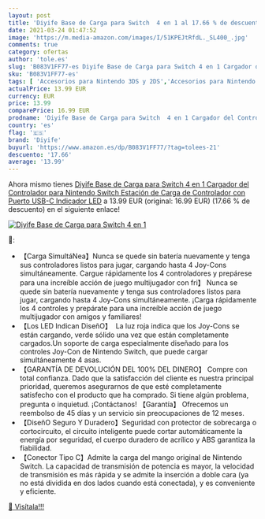 ```yaml
---
layout: post
title: 'Diyife Base de Carga para Switch  4 en 1 al 17.66 % de descuento'
date: 2021-03-24 01:47:52
image: 'https://m.media-amazon.com/images/I/51KPEJtRfdL._SL400_.jpg'
comments: true
category: ofertas
author: 'tole.es'
slug: 'B083V1FF77-es Diyife Base de Carga para Switch 4 en 1 Cargador del...'
sku: 'B083V1FF77-es'
tags: [ 'Accesorios para Nintendo 3DS y 2DS','Accesorios para Nintendo Switch','Baterías y cargadores para Nintendo Switch','Cargadores para Nintendo Switch','Hardware y juegos para Nintendo 3DS y 2DS','Hardware y juegos para Nintendo Switch','Videojuegos','diyife','nintendo', ]
actualPrice: 13.99 EUR
currency: EUR
price: 13.99
comparePrice: 16.99 EUR
prodname: 'Diyife Base de Carga para Switch  4 en 1 Cargador del Controlador para Nintendo Switch  Estación de Carga de Controlador con Puerto USB-C  Indicador LED'
country: 'es'
flag: '🇪🇸'
brand: 'Diyife'
buyurl: 'https://www.amazon.es/dp/B083V1FF77/?tag=tolees-21'
descuento: '17.66'
average: '13.99'
---
```


Ahora mismo tienes [Diyife Base de Carga para Switch  4 en 1 Cargador del Controlador para Nintendo Switch  Estación de Carga de Controlador con Puerto USB-C  Indicador LED](https://www.amazon.es/dp/B083V1FF77/?tag=tolees-21) a 13.99 EUR (original: 16.99 EUR) (17.66 %  de descuento) en el siguiente enlace!

[![Diyife Base de Carga para Switch  4 en 1](https://m.media-amazon.com/images/I/51KPEJtRfdL._SL400_.jpg)](https://www.amazon.es/dp/B083V1FF77/?tag=tolees-21)

🔎:

- 【Carga SimultáNea】Nunca se quede sin batería nuevamente y tenga sus controladores listos para jugar, cargando hasta 4 Joy-Cons simultáneamente. Cargue rápidamente los 4 controladores y prepárese para una increíble acción de juego multijugador con fri】 Nunca se quede sin batería nuevamente y tenga sus controladores listos para jugar, cargando hasta 4 Joy-Cons simultáneamente. ¡Carga rápidamente los 4 controles y prepárate para una increíble acción de juego multijugador con amigos y familiares!
- 【Los LED Indican DiseñO】  La luz roja indica que los Joy-Cons se están cargando, verde sólido una vez que están completamente cargados.Un soporte de carga especialmente diseñado para los controles Joy-Con de Nintendo Switch, que puede cargar simultáneamente 4 asas.
- 【GARANTÍA DE DEVOLUCIÓN DEL 100% DEL DINERO】 Compre con total confianza. Dado que la satisfacción del cliente es nuestra principal prioridad, queremos asegurarnos de que esté completamente satisfecho con el producto que ha comprado. Si tiene algún problema, pregunta o inquietud. ¡Contáctanos! 【Garantía】 Ofrecemos un reembolso de 45 días y un servicio sin preocupaciones de 12 meses.
- 【DiseñO Seguro Y Duradero】Seguridad con protector de sobrecarga o cortocircuito, el circuito inteligente puede cortar automáticamente la energía por seguridad, el cuerpo duradero de acrílico y ABS garantiza la fiabilidad.
- 【Conector Tipo C】Admite la carga del mango original de Nintendo Switch. La capacidad de transmisión de potencia es mayor, la velocidad de transmisión es más rápida y se admite la inserción a doble cara (ya no está dividida en dos lados cuando está conectada), y es conveniente y eficiente.

[🛒 Visítala!!!](https://www.amazon.es/dp/B083V1FF77/?tag=tolees-21)
